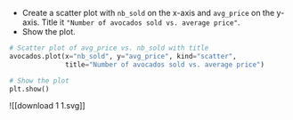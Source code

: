 - Create a scatter plot with `nb_sold` on the x-axis and `avg_price` on the y-axis. Title it `"Number of avocados sold vs. average price"`.
- Show the plot.
```Python
# Scatter plot of avg_price vs. nb_sold with title
avocados.plot(x="nb_sold", y="avg_price", kind="scatter",
			  title="Number of avocados sold vs. average price")

# Show the plot
plt.show()
```
![[download 1 1.svg]]

